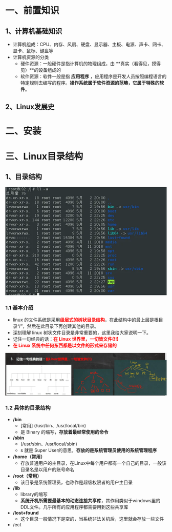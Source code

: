 # 一、前置知识

## 1、计算机基础知识

- 计算机组成：CPU、内存、风扇、硬盘、显示器、主板、电源、声卡、网卡、显卡、鼠标、键盘等
- 计算机资源的分类
  - 硬件资源：一般硬件是指计算机的物理组成，由 **真实（看得见，摸得见）**的设备组成的
  - 软件资源：软件一般是指 **应用程序** ，应用程序是开发人员按照编程语言的特定规则去编写的程序。**操作系统属于软件资源的范畴，它属于特殊的软件**。



## 2、Linux发展史









# 二、安装





# 三、Linux目录结构

## 1、目录结构

![目录结构](图片/目录结构.png)



### 1.1 基本介绍

- linux 的文件系统是采用<font color="red">**级层式的树状目录结构**</font>，在此结构中的最上层是根目录“/”，然后在此目录下再创建其他的目录。 
- 深刻理解 linux 树状文件目录是非常重要的，这里我给大家说明一下。 
- 记住一句经典的话：<font color="red">**在 Linux 世界里，一切皆文件(!!)** </font>
- <font color="red">**在 Linux 系统中任何东西都是以文件的形式来存储的**</font>

![目录结构](图片/树状目录.png)



### 1.2 具体的目录结构

- **/bin**
  - [常用] (/usr/bin、/usr/local/bin)
  - 是 Binary 的缩写，**存放着最经常使用的命令**
- **/sbin**
  - (/usr/sbin、/usr/local/sbin)
  - s 就是 Super User的意思，**存放的是系统管理员使用的系统管理程序**
- **/home（常用）**
  - 存放普通用户的主目录，在Linux中每个用户都有一个自己的目录，一般该目录名是以用户的账号命名
- **/root（常用）**
  - 该目录是系统管理员，也称作是超级权限者的用户主目录
- **/lib**
  - library的缩写
  - **系统开机所需要最基本的动态连接共享库**，其作用类似于windows里的DDL文件。几乎所有的应用程序都需要用到这些共享库
- **/lost+found**
  - 这个目录一般情况下是空的，当系统非法关机后，这里就会存放一些文件
- /ect

	